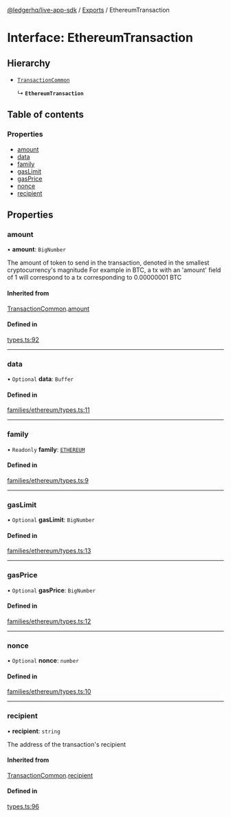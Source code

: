 [@ledgerhq/live-app-sdk](../README.md) / [Exports](../modules.md) / EthereumTransaction

# Interface: EthereumTransaction

## Hierarchy

- [`TransactionCommon`](TransactionCommon.md)

  ↳ **`EthereumTransaction`**

## Table of contents

### Properties

- [amount](EthereumTransaction.md#amount)
- [data](EthereumTransaction.md#data)
- [family](EthereumTransaction.md#family)
- [gasLimit](EthereumTransaction.md#gaslimit)
- [gasPrice](EthereumTransaction.md#gasprice)
- [nonce](EthereumTransaction.md#nonce)
- [recipient](EthereumTransaction.md#recipient)

## Properties

### amount

• **amount**: `BigNumber`

The amount of token to send in the transaction, denoted in the smallest cryptocurrency's magnitude
For example in BTC, a tx with an 'amount' field of 1 will correspond to a tx corresponding to 0.00000001 BTC

#### Inherited from

[TransactionCommon](TransactionCommon.md).[amount](TransactionCommon.md#amount)

#### Defined in

[types.ts:92](https://github.com/LedgerHQ/live-app-sdk/blob/main/src/types.ts#L92)

___

### data

• `Optional` **data**: `Buffer`

#### Defined in

[families/ethereum/types.ts:11](https://github.com/LedgerHQ/live-app-sdk/blob/main/src/families/ethereum/types.ts#L11)

___

### family

• `Readonly` **family**: [`ETHEREUM`](../enums/FAMILIES.md#ethereum)

#### Defined in

[families/ethereum/types.ts:9](https://github.com/LedgerHQ/live-app-sdk/blob/main/src/families/ethereum/types.ts#L9)

___

### gasLimit

• `Optional` **gasLimit**: `BigNumber`

#### Defined in

[families/ethereum/types.ts:13](https://github.com/LedgerHQ/live-app-sdk/blob/main/src/families/ethereum/types.ts#L13)

___

### gasPrice

• `Optional` **gasPrice**: `BigNumber`

#### Defined in

[families/ethereum/types.ts:12](https://github.com/LedgerHQ/live-app-sdk/blob/main/src/families/ethereum/types.ts#L12)

___

### nonce

• `Optional` **nonce**: `number`

#### Defined in

[families/ethereum/types.ts:10](https://github.com/LedgerHQ/live-app-sdk/blob/main/src/families/ethereum/types.ts#L10)

___

### recipient

• **recipient**: `string`

The address of the transaction's recipient

#### Inherited from

[TransactionCommon](TransactionCommon.md).[recipient](TransactionCommon.md#recipient)

#### Defined in

[types.ts:96](https://github.com/LedgerHQ/live-app-sdk/blob/main/src/types.ts#L96)
